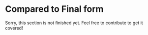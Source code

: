 # Compared to Final form

Sorry, this section is not finished yet. Feel free to contribute to get it covered!

